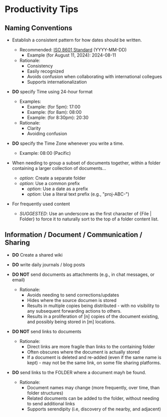 
# Productivity Tips 

## Naming Conventions

- Establish a consistent pattern for how dates should be written.
  + Recommended: [ISO 8601 Standard](https://en.wikipedia.org/wiki/ISO_8601) (YYYY-MM-DD)
    * Example (for August 11, 2024): 2024-08-11 
  + Rationale:
    * Consistency 
    * Easily recognized 
    * Avoids confusion when collaborating with international collegues 
    * Supports internationalization 

- **DO** specify Time using 24-hour format
  + Examples:
    * Example: (for 5pm): 17:00
    * Example: (for 8am): 08:00 
    * Example: (for 8:30pm): 20:30
  + Rationale:
    * Clarity
    * Avoiding confusion


- **DO** specify the Time Zone whenever you write a time.
  + Example: 08:00 (Pacific)


- When needing to group a subset of documents together, within a folder containing a larger collection of documents...
  + *option*: Create a separate folder
  + *option*: Use a common prefix
    * *option*: Use a date as a prefix
    * *option*: Use a literal text prefix (e.g., "proj-ABC-")


- For frequently used content 
  + *SUGGESTED*: Use an underscore as the first character of {File | Folder} to force it to naturally sort to the top of a folder content list.


## Information / Document / Communication / Sharing

- **DO** Create a shared wiki


- **DO** write daily journals / blog posts


- **DO NOT** send documents as attachments (e.g., in chat messages, or email)
  + Rationale:
    * Avoids needing to send corrections/updates
    * Hides where the source documen is stored 
    * Results in multiple copies being distributed - with no visibility to any subsequent forwarding actions to others. 
    * Results in a proliferation of [n] copies of the document existing, and possibly being stored in [m] locations.
   

- **DO NOT** send links to documents 
  + Rationale:
    * Direct links are more fragile than links to the containing folder 
    * Often obscures where the document is actually stored 
    * If a document is deleted and re-added (even if the same name is kept) - may not be the same link, on some file sharing platforms.

- **DO** send links to the FOLDER where a document mayh be found.
  + Rationale:
    * Document names may change (more frequently, over time, than folder structures)
    * Related documents can be added to the folder, without needing to send additional links 
    * Supports serendipity (i.e, discovery of the nearby, and adjacent)


